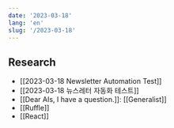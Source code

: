 ```yaml
---
date: '2023-03-18'
lang: 'en'
slug: '/2023-03-18'
---
```


## Research

- [[2023-03-18 Newsletter Automation Test]]
- [[2023-03-18 뉴스레터 자동화 테스트]]
- [[Dear AIs, I have a question.]]: [[Generalist]]
- [[Ruffle]]
- [[React]]
